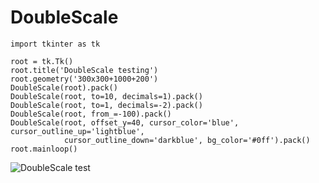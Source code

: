 # DoubleScale

```
import tkinter as tk

root = tk.Tk()
root.title('DoubleScale testing')
root.geometry('300x300+1000+200')
DoubleScale(root).pack()
DoubleScale(root, to=10, decimals=1).pack()
DoubleScale(root, to=1, decimals=-2).pack()
DoubleScale(root, from_=-100).pack()
DoubleScale(root, offset_y=40, cursor_color='blue', cursor_outline_up='lightblue', 
			cursor_outline_down='darkblue', bg_color='#0ff').pack()
root.mainloop()
```

![DoubleScale test](/repository/blob/main/test.png?raw=true "DoubleScale test")